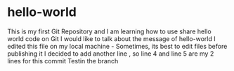 # hello-world
This is my first Git Repository and I am learning how to use share hello world code on Git
I would like to talk about the message of hello-world
I edited this file on my local machine - Sometimes, its best to edit files before publishing it
I decided to add another line , so line 4 and line 5 are my 2 lines for this commit
Testin the branch
